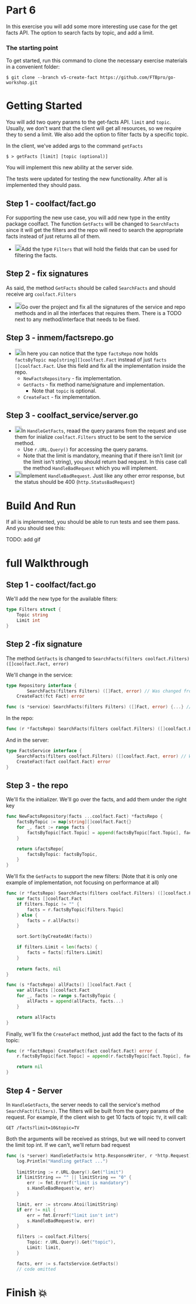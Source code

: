 # Part 6

In this exercise you will add some more interesting use case for the get facts API. The option to search facts by topic, and add a limit. 

### The starting point
To get started, run this command to clone the necessary exercise materials in a convenient folder:
```commandline
$ git clone --branch v5-create-fact https://github.com/FTBpro/go-workshop.git
```

# **Getting Started**
You will add two query params to the get-facts API. `limit` and `topic`. Usually, we don't want that the client will get all resources, so we require they to send a limit. We also add the option to filter facts by a specific topic.

In the client, we've added args to the command `getFacts`
```commandline
$ > getFacts [limit] [topic (optional)]
```
You will implement this new ability at the server side.

The tests were updated for testing the new functionality. After all is implemented they should pass. 

## Step 1 - coolfact/fact.go

For supporting the new use case, you will add new type in the entity package coolfact. The function `GetFacts` will be changed to `SearchFacts` since it will get the filters and the repo will need to search the appropriate facts instead of just returns all of them.

- <img src="https://user-images.githubusercontent.com/5252381/204141574-767eba62-e9dd-4bc1-9d45-03bef68812aa.jpg" width="18">Add the type `Filters` that will hold the fields that can be used for filtering the facts.

## Step 2 - fix signatures
As said, the method `GetFacts` should be called `SearchFacts` and should receive arg `coolfact.Filters`
- <img src="https://user-images.githubusercontent.com/5252381/204141574-767eba62-e9dd-4bc1-9d45-03bef68812aa.jpg" width="18">Go over the project and fix all the signatures of the service and repo methods and in all the interfaces that requires them. There is a TODO next to any method/interface that needs to be fixed.

## Step 3 - inmem/factsrepo.go
- <img src="https://user-images.githubusercontent.com/5252381/204141574-767eba62-e9dd-4bc1-9d45-03bef68812aa.jpg" width="18">In here you can notice that the type `factsRepo` now holds `factsByTopic map[string][]coolfact.Fact` instead of just `facts []coolfact.Fact`. Use this field and fix all the implementation inside the repo.
  - `NewFactsRepository` - fix implementation.
  - `GetFacts` - fix method name/signature and implementation.
    - Note that `topic` is optional.
  - `CreateFact` - fix implementation.

## Step 3 - coolfact_service/server.go
- <img src="https://user-images.githubusercontent.com/5252381/204141574-767eba62-e9dd-4bc1-9d45-03bef68812aa.jpg" width="18">In `HandleGetFacts`, reaad the query params from the request and use them for inialize `coolfact.Filters` struct to be sent to the service method.
  - Use `r.URL.Query()` for accessing the query params.
  - Note that the limit is mandatory, meaning that if there isn't limit (or the limit isn't string), you should return bad request. In this case call the method `HandleBadRequest` which you will implement.
- <img src="https://user-images.githubusercontent.com/5252381/204141574-767eba62-e9dd-4bc1-9d45-03bef68812aa.jpg" width="18">Implement `HandleBadRequest`. Just like any other error response, but the status should be 400 (`http.StatusBadRequest`)

# Build And Run
If all is implemented, you should be able to run tests and see them pass.
And you should see this:

TODO: add gif

# full Walkthrough

## Step 1 - coolfact/fact.go
We'll add the new type for the available filters:
```go
type Filters struct {
	Topic string
	Limit int
}
```

## Step 2 -fix signature

The method `GetFacts` is changed to `SearchFacts(filters coolfact.Filters) ([]coolfact.Fact, error)`

We'll change in the service:
```go
type Repository interface {
        SearchFacts(filters Filters) ([]Fact, error) // Was changed from `GetFacts`
	CreateFact(fct Fact) error
```
```go
func (s *service) SearchFacts(filters Filters) ([]Fact, error) {...} // Was changed from `GetFacts`
```

In the repo:
```go
func (r *factsRepo) SearchFacts(filters coolfact.Filters) ([]coolfact.Fact, error) {...}
```

And in the server:
```go
type FactsService interface {
	SearchFacts(filters coolfact.Filters) ([]coolfact.Fact, error) // Was changed from `GetFacts`
	CreateFact(fact coolfact.Fact) error
}
```

## Step 3 - the repo
We'll fix the initializer. We'll go over the facts, and add them under the right key
```go
func NewFactsRepository(facts ...coolfact.Fact) *factsRepo {
	factsByTopic := map[string][]coolfact.Fact{}
	for _, fact := range facts {
		factsByTopic[fact.Topic] = append(factsByTopic[fact.Topic], fact)
	}

	return &factsRepo{
		factsByTopic: factsByTopic,
	}
}
```
We'll fix the `GetFacts` to support the new filters: (Note that it is only one example of implementation, not focusing on performance at all)
```go
func (r *factsRepo) SearchFacts(filters coolfact.Filters) ([]coolfact.Fact, error) {
	var facts []coolfact.Fact
	if filters.Topic != "" {
		facts = r.factsByTopic[filters.Topic]
	} else {
		facts = r.allFacts()
	}

	sort.Sort(byCreatedAt(facts))

	if filters.Limit < len(facts) {
		facts = facts[:filters.Limit]
	}
	
	return facts, nil
}

func (s *factsRepo) allFacts() []coolfact.Fact {
	var allFacts []coolfact.Fact
	for _, facts := range s.factsByTopic {
		allFacts = append(allFacts, facts...)
	}

	return allFacts
}
```

Finally, we'll fix the `CreateFact` method, just add the fact to the facts of its topic:
```go
func (r *factsRepo) CreateFact(fact coolfact.Fact) error {
	r.factsByTopic[fact.Topic] = append(r.factsByTopic[fact.Topic], fact)

	return nil
}
```

## Step 4 - Server
In `HandleGetFacts`, the server needs to call the service's method `SearchFact(filters)`. The filters will be built from the query params of the request. For example, if the client wish to get 10 facts of topic `TV`, it will call:
```commandline
GET /facts?limit=10&topic=TV
```
Both the arguments will be received as strings, but we will need to convert the limit top int. If we can't, we'll return bad request
```go
func (s *server) HandleGetFacts(w http.ResponseWriter, r *http.Request) {
	log.Println("Handling getFact ...")
	
	limitString := r.URL.Query().Get("limit")
	if limitString == "" || limitString == "0" {
		err := fmt.Errorf("limit is mandatory")
		s.HandleBadRequest(w, err)
	}

	limit, err := strconv.Atoi(limitString)
	if err != nil {
		err = fmt.Errorf("limit isn't int")
		s.HandleBadRequest(w, err)
	}

	filters := coolfact.Filters{
		Topic: r.URL.Query().Get("topic"),
		Limit: limit,
	}

	facts, err := s.factsService.GetFacts()
	// code omitted
```

# Finish :boom: